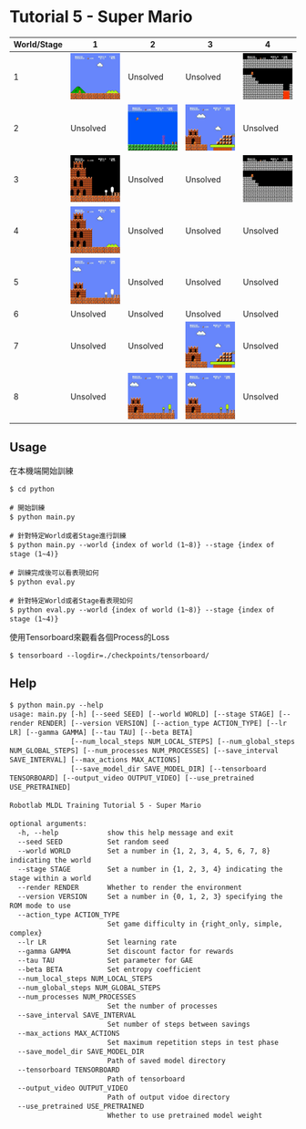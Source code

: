 # Tutorial 5 - Super Mario
|World/Stage|1|2|3|4|
|-|-|-|-|-|
|1|![World 1-1](./img/mario_world_1_1.gif)|Unsolved<!--![World 1-2]()-->|Unsolved<!--![World 1-3]()-->|![World 1-4](./img/mario_world_1_4.gif)|
|2|Unsolved<!--![World 2-1]()-->|![World 2-2](./img/mario_world_2_2.gif)|![World 2-3](./img/mario_world_2_3.gif)|Unsolved<!--![World 2-4]()-->|
|3|![World 3-1](./img/mario_world_3_1.gif)|Unsolved<!--![World 3-2]()-->|Unsolved<!--![World 3-3]()-->|![World 3-4](./img/mario_world_3_4.gif)|
|4|![World 4-1](./img/mario_world_4_1.gif)|Unsolved<!--![World 4-2]()-->|Unsolved<!--![World 4-3]()-->|Unsolved<!--![World 4-4]()-->|
|5|![World 5-1](./img/mario_world_5_1.gif)|Unsolved<!--![World 5-2]()-->|Unsolved<!--![World 5-3]()-->|Unsolved<!--![World 5-4]()-->|
|6|Unsolved<!--![World 6-1]()-->|Unsolved<!--![World 6-2]()-->|Unsolved<!--![World 6-3]()-->|Unsolved<!--![World 6-4]()-->|
|7|Unsolved<!--![World 7-1]()-->|Unsolved<!--![World 7-2]()-->|![World 7-3](./img/mario_world_7_3.gif)|Unsolved<!--![World 7-4]()-->|
|8|Unsolved<!--![World 8-1]())-->|![World 8-2](./img/mario_world_8_2.gif)|![World 8-3](./img/mario_world_8_3.gif)|Unsolved<!--![World 8-4]()-->|

## Usage
在本機端開始訓練
```shell
$ cd python

# 開始訓練
$ python main.py

# 針對特定World或者Stage進行訓練
$ python main.py --world {index of world (1~8)} --stage {index of stage (1~4)}

# 訓練完成後可以看表現如何
$ python eval.py

# 針對特定World或者Stage看表現如何
$ python eval.py --world {index of world (1~8)} --stage {index of stage (1~4)}
```

使用Tensorboard來觀看各個Process的Loss
```shell
$ tensorboard --logdir=./checkpoints/tensorboard/
```

## Help
```shell
$ python main.py --help
usage: main.py [-h] [--seed SEED] [--world WORLD] [--stage STAGE] [--render RENDER] [--version VERSION] [--action_type ACTION_TYPE] [--lr LR] [--gamma GAMMA] [--tau TAU] [--beta BETA]
               [--num_local_steps NUM_LOCAL_STEPS] [--num_global_steps NUM_GLOBAL_STEPS] [--num_processes NUM_PROCESSES] [--save_interval SAVE_INTERVAL] [--max_actions MAX_ACTIONS]
               [--save_model_dir SAVE_MODEL_DIR] [--tensorboard TENSORBOARD] [--output_video OUTPUT_VIDEO] [--use_pretrained USE_PRETRAINED]

Robotlab MLDL Training Tutorial 5 - Super Mario

optional arguments:
  -h, --help            show this help message and exit
  --seed SEED           Set random seed
  --world WORLD         Set a number in {1, 2, 3, 4, 5, 6, 7, 8} indicating the world
  --stage STAGE         Set a number in {1, 2, 3, 4} indicating the stage within a world
  --render RENDER       Whether to render the environment
  --version VERSION     Set a number in {0, 1, 2, 3} specifying the ROM mode to use
  --action_type ACTION_TYPE
                        Set game difficulty in {right_only, simple, complex}
  --lr LR               Set learning rate
  --gamma GAMMA         Set discount factor for rewards
  --tau TAU             Set parameter for GAE
  --beta BETA           Set entropy coefficient
  --num_local_steps NUM_LOCAL_STEPS
  --num_global_steps NUM_GLOBAL_STEPS
  --num_processes NUM_PROCESSES
                        Set the number of processes
  --save_interval SAVE_INTERVAL
                        Set number of steps between savings
  --max_actions MAX_ACTIONS
                        Set maximum repetition steps in test phase
  --save_model_dir SAVE_MODEL_DIR
                        Path of saved model directory
  --tensorboard TENSORBOARD
                        Path of tensorboard
  --output_video OUTPUT_VIDEO
                        Path of output vidoe directory
  --use_pretrained USE_PRETRAINED
                        Whether to use pretrained model weight
```